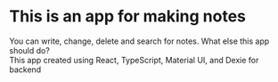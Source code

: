 # This is an app for making notes
You can write, change, delete and search for notes. What else this app should do?\
This app created using React, TypeScript, Material UI, and Dexie for backend
